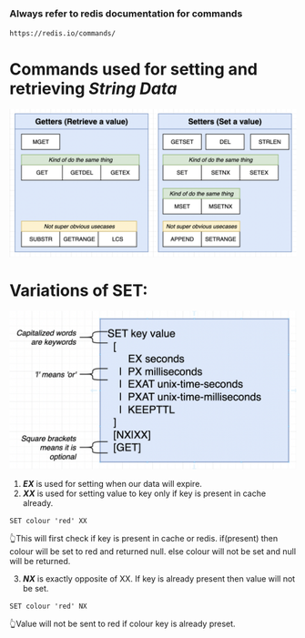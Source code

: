 ### Always refer to redis documentation for commands

```
https://redis.io/commands/
```

# Commands used for setting and retrieving _String Data_

![String commands](./GetterSetterString.png)

# Variations of SET:

![variations of SET](./SET_Variations.png)

1. **_EX_** is used for setting when our data will expire.
2. **_XX_** is used for setting value to key only if key is present in cache already.

```
SET colour 'red' XX
```

👆This will first check if key is present in cache or redis.
if(present) then colour will be set to red and returned null.
else colour will not be set and null will be returned.

3. **_NX_** is exactly opposite of XX. If key is already present then value will not be set.

```
SET colour 'red' NX
```

👆Value will not be sent to red if colour key is already preset.
